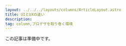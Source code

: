 ```yaml
---
layout: ../../../layouts/columns/ArticleLayout.astro
title: UIとUXの違い
description:
tag: column,プロデザを取り巻く環境
---
```


この記事は準備中です。